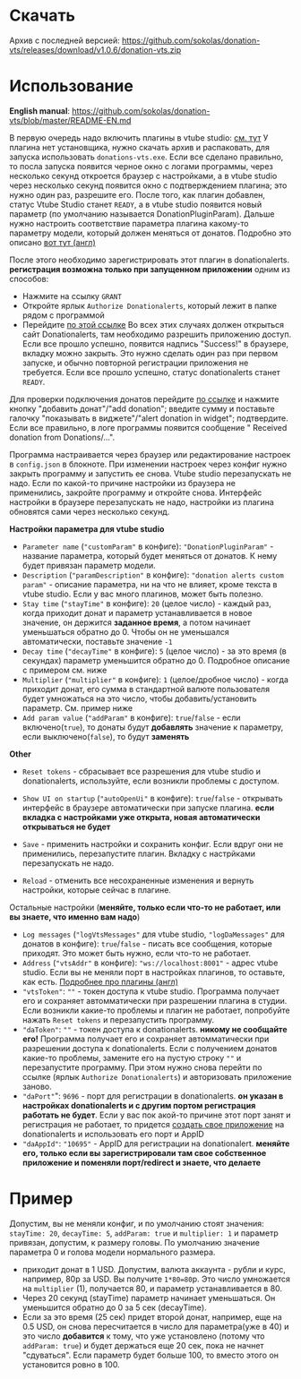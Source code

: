 # Скачать
Архив с последней версией: https://github.com/sokolas/donation-vts/releases/download/v1.0.6/donation-vts.zip

# Использование

**English manual**: https://github.com/sokolas/donation-vts/blob/master/README-EN.md

В первую очередь надо включить плагины в vtube studio: [см. тут](https://github.com/DenchiSoft/VTubeStudio/wiki/Plugins#how-to-use-plugins)
У плагина нет установщика, нужно скачать архив и распаковать, для запуска использовать `donations-vts.exe`. Если все сделано правильно, то посла запуска появится черное окно с логами программы, через несколько секунд откроется браузер с настройками, а в vtube studio через несколько секунд появится окно с подтверждением плагина; это нужно один раз, разрешите его.
После того, как плагин добавлен, статус Vtube Studio станет `READY`, а в vtube studio появится новый параметр (по умолчанию называется DonationPluginParam).
Дальше нужно настроить соответствие параметра плагина какому-то параметру модели, который должен меняться от донатов. Подробно это описано [вот тут (англ)](https://github.com/DenchiSoft/VTubeStudio/wiki/Plugins#what-are-custom-parameters)

После этого необходимо зарегистрировать этот плагин в donationalerts. **регистрация возможна только при запущенном приложении** одним из способов:
* Нажмите на ссылку `GRANT`
* Откройте ярлык `Authorize Donationalerts`, который лежит в папке рядом с программой
* Перейдите [по этой ссылке](https://www.donationalerts.com/oauth/authorize?client_id=10695&redirect_uri=http%3A%2F%2Flocalhost%3A9696%2F&response_type=token&scope=oauth-donation-subscribe+oauth-user-show)
Во всех этих случаях должен открыться сайт Donationalerts, там необходимо разрешить приложению доступ. Если все прошло успешно, появится надпись "Success!" в браузере, вкладку можно закрыть. Это нужно сделать один раз при первом запуске, и обычно повторной регистрации приложения не требуется.
Если все прошло успешно, статус donationalerts станет `READY`.

Для проверки подключения донатов перейдите [по ссылке](https://www.donationalerts.com/dashboard/activity-feed/donations) и нажмите кнопку "добавить донат"/"add donation"; введите сумму и поставьте галочку "показывать в виджете"/"alert donation in widget"; подтвердите. Если все правильно, в логе программы появится сообщение " Received donation from Donations/...".

Программа настраивается через браузер или редактирование настроек в `config.json` в блокноте. При изменении настроек через конфиг нужно закрыть программу и запустить ее снова. Vtube studio перезапускать не надо.
Если по какой-то причине настройки из браузера не применились, закройте программу и откройте снова. Интерфейс настройки в браузере перезапускать не надо, настройки из плагина обновятся сами через несколько секунд.

**Настройки параметра для vtube studio**
*	`Parameter name` (`"customParam"` в конфиге): `"DonationPluginParam"` - название параметра, который будет меняться от донатов. К нему будет привязан параметр модели.
*	`Description` (`"paramDescription"` в конфиге): `"donation alerts custom param"` - описание параметра, ни на что не влияет, кроме текста в vtube studio. Если у вас много плагинов, может быть полезно.
*	`Stay time` (`"stayTime"` в конфиге): `20` (целое число) - каждый раз, когда приходит донат и параметр устанавливается в новое значение, он держится **заданное время**, а потом начинает уменьшаться обратно до 0. Чтобы он не уменьшался автоматически, поставьте значение `-1`
*	`Decay time` (`"decayTime"` в конфиге): `5` (целое число) - за это время (в секундах) параметр уменьшится обратно до 0. Подробное описание с примером см. ниже
*   `Multiplier` (`"multiplier"` в конфиге): `1` (целое/дробное число) - когда приходит донат, его сумма в стандартной валюте пользователя будет умножаться на это число, чтобы добавить/установить параметр. См. пример ниже
*	`Add param value` (`"addParam"` в конфиге): `true`/`false` - если включено(`true`), то донаты будут **добавлять** значение к параметру, если выключено(`false`), то будут **заменять**

**Other**
* `Reset tokens` - сбрасывает все разрешения для vtube studio и donationalerts, используйте, если возникли проблемы с доступом.
* `Show UI on startup` (`"autoOpenUi"` в конфиге): `true`/`false` - открывать интерфейс в браузере автоматически при запуске плагина. **если вкладка с настройками уже открыта, новая автоматически открываться не будет**

* `Save` - применить настройки и сохранить конфиг. Если вдруг они не применились, перезапустите плагин. Вкладку с настрйками перезапускать не надо.
* `Reload` - отменить все несохраненные изменения и вернуть настройки, которые сейчас в плагине.

Остальные настройки (**меняйте, только если что-то не работает, или вы знаете, что именно вам надо**)
*	`Log messages` (`"logVtsMessages"` для vtube studio, `"logDaMessages"` для донатов в конфиге): `true`/`false` - писать все сообщения, которые приходят. Это может быть нужно, если что-то не работает.
*	`Address` (`"vtsAddr"` в конфиге): `"ws://localhost:8001"` - адрес vtube studio. Если вы не меняли порт в настройках плагинов, то оставьте, как есть. [Подробнее про плагины (англ)](https://github.com/DenchiSoft/VTubeStudio/wiki/Plugins#how-to-use-plugins)
*	`"vtsToken"`: `""` - токен доступа к vtube studio. Программа получает его и сохраняет автомматически при разрешении плагина в студии. Если возникли какие-то проблемы и плагин не работает, попробуйте нажать `Reset tokens` и перезапустить программу.
*	`"daToken"`: `""` - токен доступа к donationalerts. **никому не сообщайте его!** Программа получает его и сохраняет автомматически при разрешении доступа к donationalerts. Если с получением донатов какие-то проблемы, замените его на пустую строку `""` и перезапустите программу. При этом нужно снова перейти по ссылке (ярлык `Authorize Donationalerts`) и авторизовать приложение заново.
*   `"daPort"`": `9696` - порт для регистрации в donationalerts. **он указан в настройках donationalerts и с другим портом регистрация работать не будет**. Если у вас пок акой-то причине этот порт занят и регистрация не работает, то придется [создать свое приложение](https://www.donationalerts.com/application/clients) на donationalerts и использовать его порт и AppID
*   `"daAppId"`: `"10695"` - AppID для регистрации на donationalert. **меняйте его, только если вы зарегистрировали там свое собственное приложение и поменяли порт/redirect и знаете, что делаете**

# Пример
Допустим, вы не меняли конфиг, и по умолчанию стоят значения: `stayTime: 20`, `decayTime: 5`, `addParam: true` и `multiplier: 1` и параметр привязан, допустим, к размеру головы. По умолчанию значение параметра 0 и голова модели нормального размера.
* приходит донат в 1 USD. Допустим, валюта аккаунта - рубли и курс, например, 80р за USD. Вы получите `1*80=80`р. Это число умножается на `multiplier` (1), получается 80, и параметр устанавливается в 80.
* Через 20 секунд (stayTime) параметр начинает уменьшаться. Он уменьшится обратно до 0 за 5 сек (decayTime).
* Если за это время (25 сек) придет второй донат, например, еще на 0.5 USD, он снова пересчитается в число для параметра(уже в 40) и это число **добавится** к тому, что уже установлено (потому что `addParam: true`) и будет держаться еще 20 сек, пока не начнет "сдуваться". Если параметр будет больше 100, то вместо этого он установится ровно в 100.
